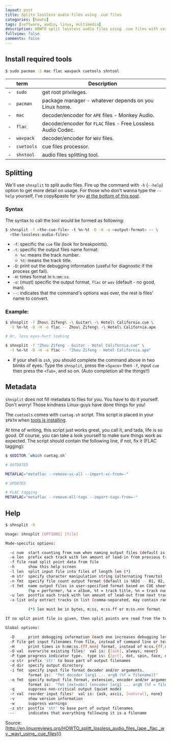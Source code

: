 ```yaml
---
layout: post
title: Splits lossless audio files using .cue files
categories: [howto]
tags: [software, audio, linux, multimedia]
description: HOWTO split lossless audio files using .cue files with varous small tools
fullview: false
comments: false
---
```


## Install required tools

```bash
$ sudo pacman -S mac flac wavpack cuetools shntool
```

|   | term       |  Description                                                  |
|---|:-----------|---------------------------------------------------------------|
| - | `sudo`     | get root privileges.                                          |
| - | `pacman`   | package manager - whatever depends on you Linux home.         |
| - | `mac`      | decoder/encoder for `APE` files - Monkey Audio.               |
| - | `flac`     | decoder/encoder for `FLAC` files - Free Lossless Audio Codec. |
| - | `wavpack`  | decoder/encoder for `WAV` files.                              |
| - | `cuetools` | cue files processor.                                          |
| - | `shntool`  | audio files splitting tool.                                   |

## Splitting

We'll use `shnsplit` to split audio files. Fire up the command with `-h` (`--help`) option to
get more detail on usage. For those who don't wanna type the `--help` yourself, I've copy&amp;paste
for you [at the bottom of this post](#help).

### Syntax

The syntax to call the tool would be formed as following:

```bash
$ shnsplit -f <the-cue-file> -t %n-%t -D -H -o <output-format> -- \
  <the-lossless-audio-files>
```

- `-f`: specific the `cue` file (look for breakpoints).
- `-t`: specific the output files name format:
  - `%n`: means the track number.
  - `%t`: means the track title.
- `-D`: print out the debugging information (useful for diagnostic if the process get fail).
- `-H`: times format in `h:mm:ss`.
- `-o`: (must) specific the output format, `flac` or `wav` (default - no good, man).
- `--`: indicates that the command's options was over, the rest is files' name to convert.

### Example:

```bash
$ shnsplit -f Zhou\ Zifeng\ -\ Guitar\ -\ Hotel\ California.cue \
  -t %n-%t -D -H -o flac -- Zhou\ Zifeng\ -\ Hotel\ California.ape

# Or, less eyes-hurt looking

$ shnsplit -f "Zhou Zifeng - Guitar - Hotel California.cue" \
  -t %n-%t -D -H -o flac -- "Zhou Zifeng - Hotel California.ape"
```

- If your shell is `zsh`, you should complete the command above in two blinks of eyes. Type
the `shnsplit`, press the `<Space>` then `-f`, input `cue` then press the `<Tab>`, and so on.
(Auto completion all the things!!)

## Metadata

`shnsplit` does not fill metadata to files for you. You have to do it yourself. Don't worry!
Those kindness Linux-guys have done things for you!

The `cuetools` comes with `cuetag.sh` script. This script is placed in your `$PATH`
when [tools is installing](#install-required-tools).

At time of writing, this script just works great, you call it, and tada, life is so good.
Of course, you can take a look yourself to make sure things work as expected. 
The script should contain the following line, if not, fix it (FLAC tagging):

```bash
$ $EDITOR `which cuetag.sh`
```

```bash
# OUTDATED

METAFLAC="metaflac --remove-vc-all --import-vc-from=-"

# UPDATED

# FLAC tagging
METAFLAC="metaflac --remove-all-tags --import-tags-from=-"
```

## Help

```bash
$ shnsplit -h

Usage: shnsplit [OPTIONS] [file]

Mode-specific options:

  -c num  start counting from num when naming output files (default is 1)
  -e len  prefix each track with len amount of lead-in from previous track (*)
  -f file read split point data from file
  -h      show this help screen
  -l len  split input file into files of length len (*)
  -m str  specify character manipulation string (alternating from/to)
  -n fmt  specify file count output format (default is %02d -- 01, 02, 03, ...)
  -t fmt  name output files in user-specified format based on CUE sheet fields.
          (%p = performer, %a = album, %t = track title, %n = track number)
  -u len  postfix each track with len amount of lead-out from next track (*)
  -x list only extract tracks in list (comma-separated, may contain ranges)

          (*) len must be in bytes, m:ss, m:ss.ff or m:ss.nnn format

If no split point file is given, then split points are read from the terminal.

Global options:

  -D      print debugging information (each one increases debugging level)
  -F file get input filenames from file, instead of command line or terminal
  -H      print times in h:mm:ss.{ff,nnn} format, instead of m:ss.{ff,nnn}
  -O val  overwrite existing files?  val is: {[ask], always, never}
  -P type progress indicator type.  type is: {[pct], dot, spin, face, none}
  -a str  prefix 'str' to base part of output filenames
  -d dir  specify output directory
  -i fmt  specify input file format decoder and/or arguments.
          format is:  "fmt decoder [arg1 ... argN (%f = filename)]"
  -o fmt  specify output file format, extension, encoder and/or arguments.
          format is:  "fmt [ext=abc] [encoder [arg1 ... argN (%f = filename)]]"
  -q      suppress non-critical output (quiet mode)
  -r val  reorder input files?  val is: {ask, ascii, [natural], none}
  -v      show version information
  -w      suppress warnings
  -z str  postfix 'str' to base part of output filenames
  --      indicates that everything following it is a filename

```

Source: [http://en.linuxreviews.org/HOWTO_splitt_lossless_audio_files_(ape,_flac,_wv,_wav)_using_.cue_files]()

